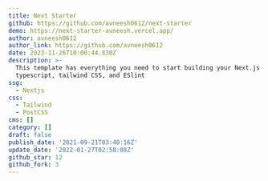 ```yaml
---
title: Next Starter
github: https://github.com/avneesh0612/next-starter
demo: https://next-starter-avneesh.vercel.app/
author: avneesh0612
author_link: https://github.com/avneesh0612
date: 2023-11-26T10:00:44.830Z
description: >-
  This template has everything you need to start building your Next.js app with
  typescript, tailwind CSS, and ESlint
ssg:
  - Nextjs
css:
  - Tailwind
  - PostCSS
cms: []
category: []
draft: false
publish_date: '2021-09-21T03:40:16Z'
update_date: '2022-01-27T02:58:08Z'
github_star: 12
github_fork: 3
---
```

